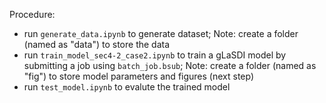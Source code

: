Procedure:
- run `generate_data.ipynb` to generate dataset; Note: create a folder (named as "data") to store the data
- run `train_model_sec4-2_case2.ipynb` to train a gLaSDI model by submitting a job using `batch_job.bsub`; Note: create a folder (named as "fig") to store model parameters and figures (next step)
- run `test_model.ipynb` to evalute the trained model